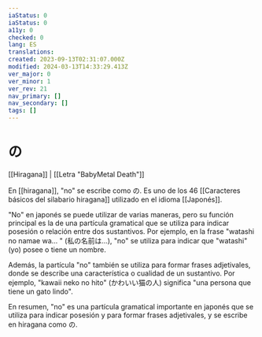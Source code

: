 ```yaml
---
iaStatus: 0
iaStatus: 0
a11y: 0
checked: 0
lang: ES
translations: 
created: 2023-09-13T02:31:07.000Z
modified: 2024-03-13T14:33:29.413Z
ver_major: 0
ver_minor: 1
ver_rev: 21
nav_primary: []
nav_secondary: []
tags: []
---
```

# の

[[Hiragana]] | [[Letra "BabyMetal Death"]]

En [[hiragana]], "no" se escribe como の. Es uno de los 46 [[Caracteres básicos del silabario hiragana]] utilizado en el idioma [[Japonés]].

"No" en japonés se puede utilizar de varias maneras, pero su función principal es la de una partícula gramatical que se utiliza para indicar posesión o relación entre dos sustantivos. Por ejemplo, en la frase "watashi no namae wa... " (私の名前は...), "no" se utiliza para indicar que "watashi" (yo) posee o tiene un nombre.

Además, la partícula "no" también se utiliza para formar frases adjetivales, donde se describe una característica o cualidad de un sustantivo. Por ejemplo, "kawaii neko no hito" (かわいい猫の人) significa "una persona que tiene un gato lindo".

En resumen, "no" es una partícula gramatical importante en japonés que se utiliza para indicar posesión y para formar frases adjetivales, y se escribe en hiragana como の.